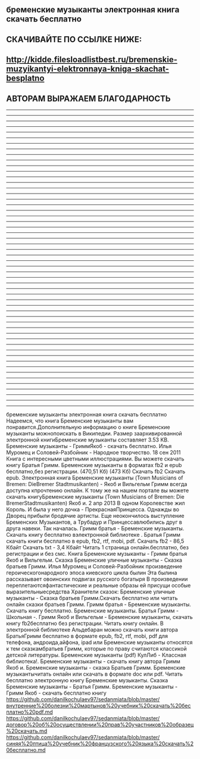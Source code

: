 бременские музыканты электронная книга скачать бесплатно
--------------------------------------------------
СКАЧИВАЙТЕ ПО ССЫЛКЕ НИЖЕ:
--------------------------------------------------
http://kidde.filesloadlistbest.ru/bremenskie-muzyikantyi-elektronnaya-kniga-skachat-besplatno
--------------------------------------------------
АВТОРАМ ВЫРАЖАЕМ БЛАГОДАРНОСТЬ
--------------------------------------------------
--------------------------------------------------
--------------------------------------------------
--------------------------------------------------
--------------------------------------------------
--------------------------------------------------
--------------------------------------------------
--------------------------------------------------
--------------------------------------------------
--------------------------------------------------
--------------------------------------------------
--------------------------------------------------
--------------------------------------------------
--------------------------------------------------
--------------------------------------------------
--------------------------------------------------
--------------------------------------------------
--------------------------------------------------
--------------------------------------------------
--------------------------------------------------
--------------------------------------------------
--------------------------------------------------
--------------------------------------------------
--------------------------------------------------
--------------------------------------------------
--------------------------------------------------
--------------------------------------------------
--------------------------------------------------
--------------------------------------------------
--------------------------------------------------
--------------------------------------------------
--------------------------------------------------
--------------------------------------------------
--------------------------------------------------
--------------------------------------------------
--------------------------------------------------
--------------------------------------------------
--------------------------------------------------
--------------------------------------------------
--------------------------------------------------
--------------------------------------------------
--------------------------------------------------
--------------------------------------------------
--------------------------------------------------
--------------------------------------------------
--------------------------------------------------
--------------------------------------------------
--------------------------------------------------
--------------------------------------------------
--------------------------------------------------
--------------------------------------------------
--------------------------------------------------
--------------------------------------------------
--------------------------------------------------
--------------------------------------------------
бременские музыканты электронная книга скачать бесплатно Надеемся, что книга Бременские музыканты вам понравится.Дополнительную информацию о книге Бременские музыканты можнопоискать в Википедии. Размер заархивированной электронной книгиБременские музыканты составляет 3.53 KB. Бременские музыканты - ГриммЯкоб - скачать бесплатно. Илья Муромец и Соловей-Разбойник - Народное творчество. 18 сен 2011  Книга с интересными цветными иллюстрациями. Вы можете скачать книгу Братья Гримм. Бременские музыканты в форматах fb2 и epub бесплатно,без регистрации. (470,51 Кб) (473 Кб) Скачать fb2 Скачать epub. Электронная книга Бременские музыканты (Town Musicians of Bremen: DieBremer Stadtmusikanten) - Якоб и Вильгельм Гримм всегда доступна кпрочтению онлайн. К тому же на нашем портале вы можете скачать книгуБременские музыканты (Town Musicians of Bremen: Die BremerStadtmusikanten) Якоб и. 2 апр 2013  В одном Королевстве жил Король. И была у него дочка - ПрекраснаяПринцесса. Однажды во Дворец прибыли бродячие артисты. Еще неокончилось выступление Бременских Музыкантов, а Трубадур и Принцессавлюбились друг в друга навеки. Так началась. Гримм братья - Бременские музыканты. Скачать книгу бесплатно вэлектронной библиотеке . Братья Гримм  скачать книги бесплатно в epub, fb2, rtf, mobi, pdf. Cкачать fb2 - 86,5 Кбайт Cкачать txt - 3,4 Кбайт Читать 1 страница онлайн.бесплатно, без регистрации и без смс. Книга Бременские музыканты - Гримм братья Якоб и Вильгельм. Сказка Бременские уличные музыканты - Сказка братьев Гримм. Илья Муромец и Соловей-Разбойник  произведение героическогонародного эпоса киевского цикла былин  Эта былина рассказывает овоинских подвигах русского богатыря В произведении переплетаютсяфантастические и реальные образы ей присущи особые выразительныесредства
Хранители сказок: Бременские уличные музыканты - Сказка братьев Гримм.Скачать бесплатно или читать онлайн сказки братьев Гримм. Гримм братья - Бременские музыканты. Скачать книгу бесплатно. Бременские музыканты. Братья Гримм - Школьная  -. Гримм Якоб и Вильгельм - Бременские музыканты, скачать книгу fb2бесплатно без регистрации. Читать книгу онлайн. В электронной библиотеке Альдебаран можно скачать книги автора БратьяГримм бесплатно в формате epub, fb2, rtf, mobi, pdf для телефона, андроида,айфона, ipad или  Бременские музыканты относятся к тем сказкамбратьев Гримм, которые по праву считаются классикой детской литературы. Бременские музыканты (pdf)  КулЛиб - Классная библиотека!. Бременские музыканты - скачать книгу автора Гримм Якоб и. Бременские музыканты - сказка Братьев Гримм. Бременские музыкантычитать онлайн или скачать в формате doc или pdf. Читать бесплатно электронную книгу Бременские музыканты. Сказка Бременские музыканты - Братья Гримм. Бременские музыканты - Гримм Якоб - скачать бесплатно книгу
https://github.com/danilkochulaev97/sedanmiata/blob/master/внутренние%20болезни%20мартынов%20учебник%20скачать%20бесплатно%20pdf.md
https://github.com/danilkochulaev97/sedanmiata/blob/master/договор%20об%20осуществлении%20прав%20участников%20образец%20скачать.md
https://github.com/danilkochulaev97/sedanmiata/blob/master/синяя%20птица%20учебник%20французского%20языка%20скачать%20бесплатно.md